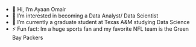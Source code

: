 - 👋 Hi, I’m Ayaan Omair
- 👀 I’m interested in becoming a Data Analyst/ Data Scientist
- 🌱 I’m currently a graduate student at Texas A&M studying Data Science
- ⚡ Fun fact: Im a huge sports fan and my favorite NFL team is the Green Bay Packers

<!---
balleromair12/balleromair12 is a ✨ special ✨ repository because its `README.md` (this file) appears on your GitHub profile.
You can click the Preview link to take a look at your changes.
--->
